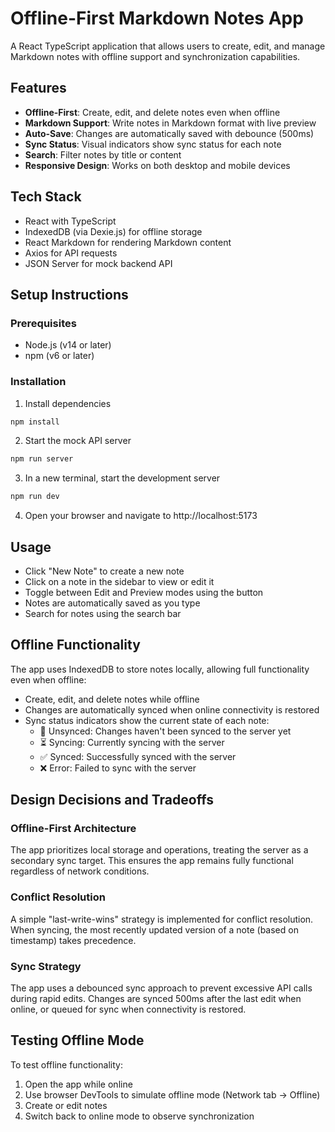 # Offline-First Markdown Notes App

A React TypeScript application that allows users to create, edit, and manage Markdown notes with offline support and synchronization capabilities.

## Features

- **Offline-First**: Create, edit, and delete notes even when offline
- **Markdown Support**: Write notes in Markdown format with live preview
- **Auto-Save**: Changes are automatically saved with debounce (500ms)
- **Sync Status**: Visual indicators show sync status for each note
- **Search**: Filter notes by title or content
- **Responsive Design**: Works on both desktop and mobile devices

## Tech Stack

- React with TypeScript
- IndexedDB (via Dexie.js) for offline storage
- React Markdown for rendering Markdown content
- Axios for API requests
- JSON Server for mock backend API

## Setup Instructions

### Prerequisites

- Node.js (v14 or later)
- npm (v6 or later)

### Installation

1. Install dependencies

```bash
npm install
```

2. Start the mock API server

```bash
npm run server
```

3. In a new terminal, start the development server

```bash
npm run dev
```

4. Open your browser and navigate to http://localhost:5173

## Usage

- Click "New Note" to create a new note
- Click on a note in the sidebar to view or edit it
- Toggle between Edit and Preview modes using the button
- Notes are automatically saved as you type
- Search for notes using the search bar

## Offline Functionality

The app uses IndexedDB to store notes locally, allowing full functionality even when offline:

- Create, edit, and delete notes while offline
- Changes are automatically synced when online connectivity is restored
- Sync status indicators show the current state of each note:
  - 🔄 Unsynced: Changes haven't been synced to the server yet
  - ⏳ Syncing: Currently syncing with the server
  - ✅ Synced: Successfully synced with the server
  - ❌ Error: Failed to sync with the server

## Design Decisions and Tradeoffs

### Offline-First Architecture

The app prioritizes local storage and operations, treating the server as a secondary sync target. This ensures the app remains fully functional regardless of network conditions.

### Conflict Resolution

A simple "last-write-wins" strategy is implemented for conflict resolution. When syncing, the most recently updated version of a note (based on timestamp) takes precedence.

### Sync Strategy

The app uses a debounced sync approach to prevent excessive API calls during rapid edits. Changes are synced 500ms after the last edit when online, or queued for sync when connectivity is restored.

## Testing Offline Mode

To test offline functionality:

1. Open the app while online
2. Use browser DevTools to simulate offline mode (Network tab → Offline)
3. Create or edit notes
4. Switch back to online mode to observe synchronization
